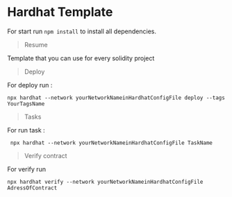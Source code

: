 # Hardhat Template

For start run ``` npm install ``` to install all dependencies.

> Resume

Template that you can use for every solidity project

> Deploy 

For deploy run : 

```shell
npx hardhat --network yourNetworkNameinHardhatConfigFile deploy --tags YourTagsName
```

> Tasks

For run task : 

```shell
 npx hardhat --network yourNetworkNameinHardhatConfigFile TaskName 
```

> Verify contract

For verify run 

```shell
npx hardhat verify --network yourNetworkNameinHardhatConfigFile AdressOfContract
```